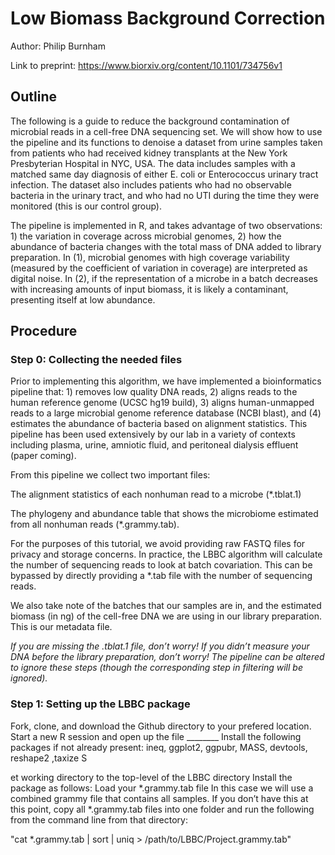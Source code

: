 # Low Biomass Background Correction

Author: Philip Burnham

Link to preprint: https://www.biorxiv.org/content/10.1101/734756v1

## Outline

The following is a guide to reduce the background contamination of microbial reads in a cell-free DNA sequencing set. We will show how to use the pipeline and its functions to denoise a dataset from urine samples taken from patients who had received kidney transplants at the New York Presbyterian Hospital in NYC, USA. The data includes samples with a matched same day diagnosis of either E. coli or Enterococcus urinary tract infection. The dataset also includes patients who had no observable bacteria in the urinary tract, and who had no UTI during the time they were monitored (this is our control group).

The pipeline is implemented in R, and takes advantage of two observations: 1) the variation in coverage across microbial genomes, 2) how the abundance of bacteria changes with the total mass of DNA added to library preparation. In (1), microbial genomes with high coverage variability (measured by the coefficient of variation in coverage) are interpreted as digital noise. In (2), if the representation of a microbe in a batch decreases with increasing amounts of input biomass, it is likely a contaminant, presenting itself at low abundance.

## Procedure

### Step 0: Collecting the needed files

Prior to implementing this algorithm, we have implemented a bioinformatics pipeline that: 1) removes low quality DNA reads, 2) aligns reads to the human reference genome (UCSC hg19 build), 3) aligns human-unmapped reads to a large microbial genome reference database (NCBI blast), and (4) estimates the abundance of bacteria based on alignment statistics. This pipeline has been used extensively by our lab in a variety of contexts including plasma, urine, amniotic fluid, and peritoneal dialysis effluent (paper coming).

From this pipeline we collect two important files:

The alignment statistics of each nonhuman read to a microbe (\*.tblat.1)

The phylogeny and abundance table that shows the microbiome estimated from all nonhuman reads (\*.grammy.tab).


For the purposes of this tutorial, we avoid providing raw FASTQ files for privacy and storage concerns. In practice, the LBBC algorithm will calculate the number of sequencing reads to look at batch covariation. This can be bypassed by directly providing a \*.tab file with the number of sequencing reads.

We also take note of the batches that our samples are in, and the estimated biomass (in ng) of the cell-free DNA we are using in our library preparation. This is our metadata file.

*If you are missing the .tblat.1 file, don’t worry! If you didn’t measure your DNA before the library preparation, don’t worry! The pipeline can be altered to ignore these steps (though the corresponding step in filtering will be ignored).*


### Step 1: Setting up the LBBC package

Fork, clone, and download the Github directory to your prefered location.
Start a new R session and open up the file ________
Install the following packages if not already present:
ineq, ggplot2, ggpubr, MASS, devtools, reshape2 ,taxize
S

et working directory to the top-level of the LBBC directory
Install the package as follows:
Load your \*.grammy.tab file
In this case we will use a combined grammy file that contains all samples. If you don’t have this at this point, copy all \*.grammy.tab files into one folder and run the following from the command line from that directory:

"cat \*.grammy.tab | sort | uniq > /path/to/LBBC/Project.grammy.tab"
